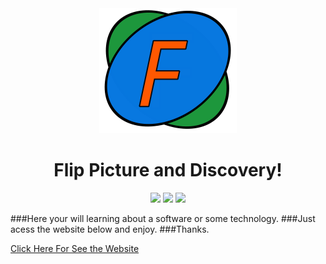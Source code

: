 <div align="center"> 
   <img width="220px" height="200px" src="https://github.com/Artur-Cavalcante/flip-picture/blob/migrate_to_react/frontend/public/FlipPictureLogo.svg">
   <h1 font-family: sans-serif;>Flip Picture and Discovery!</h1>
</div>

<div align="center">
   <img src="https://img.shields.io/badge/yarn-v1.13.0-brightgreen">
   <img src="https://img.shields.io/badge/react-v16.13.0-blue">
   <img src="https://img.shields.io/badge/tailwindcss-v1.2.0-9cf">
</div>



###Here your will learning about a software or some technology.
###Just acess the website below and enjoy.
###Thanks.


<a href="https://artur-cavalcante.github.io/flip-picture/" target="blank">Click Here For See the Website<a/>
